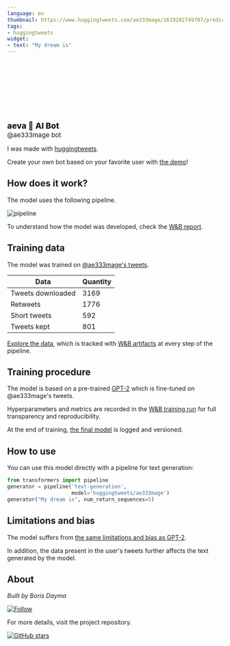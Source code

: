 ```yaml
---
language: en
thumbnail: https://www.huggingtweets.com/ae333mage/1619282749797/predictions.png
tags:
- huggingtweets
widget:
- text: "My dream is"
---
```


<div>
<div style="width: 132px; height:132px; border-radius: 50%; background-size: cover; background-image: url('https://pbs.twimg.com/profile_images/1385948567622324230/XKbD4BWp_400x400.jpg')">
</div>
<div style="margin-top: 8px; font-size: 19px; font-weight: 800">aeva 🤖 AI Bot </div>
<div style="font-size: 15px">@ae333mage bot</div>
</div>

I was made with [huggingtweets](https://github.com/borisdayma/huggingtweets).

Create your own bot based on your favorite user with [the demo](https://colab.research.google.com/github/borisdayma/huggingtweets/blob/master/huggingtweets-demo.ipynb)!

## How does it work?

The model uses the following pipeline.

![pipeline](https://github.com/borisdayma/huggingtweets/blob/master/img/pipeline.png?raw=true)

To understand how the model was developed, check the [W&B report](https://wandb.ai/wandb/huggingtweets/reports/HuggingTweets-Train-a-Model-to-Generate-Tweets--VmlldzoxMTY5MjI).

## Training data

The model was trained on [@ae333mage's tweets](https://twitter.com/ae333mage).

| Data | Quantity |
| --- | --- |
| Tweets downloaded | 3169 |
| Retweets | 1776 |
| Short tweets | 592 |
| Tweets kept | 801 |

[Explore the data](https://wandb.ai/wandb/huggingtweets/runs/31fkltap/artifacts), which is tracked with [W&B artifacts](https://docs.wandb.com/artifacts) at every step of the pipeline.

## Training procedure

The model is based on a pre-trained [GPT-2](https://huggingface.co/gpt2) which is fine-tuned on @ae333mage's tweets.

Hyperparameters and metrics are recorded in the [W&B training run](https://wandb.ai/wandb/huggingtweets/runs/jg2xbkk5) for full transparency and reproducibility.

At the end of training, [the final model](https://wandb.ai/wandb/huggingtweets/runs/jg2xbkk5/artifacts) is logged and versioned.

## How to use

You can use this model directly with a pipeline for text generation:

```python
from transformers import pipeline
generator = pipeline('text-generation',
                     model='huggingtweets/ae333mage')
generator("My dream is", num_return_sequences=5)
```

## Limitations and bias

The model suffers from [the same limitations and bias as GPT-2](https://huggingface.co/gpt2#limitations-and-bias).

In addition, the data present in the user's tweets further affects the text generated by the model.

## About

*Built by Boris Dayma*

[![Follow](https://img.shields.io/twitter/follow/borisdayma?style=social)](https://twitter.com/intent/follow?screen_name=borisdayma)

For more details, visit the project repository.

[![GitHub stars](https://img.shields.io/github/stars/borisdayma/huggingtweets?style=social)](https://github.com/borisdayma/huggingtweets)
